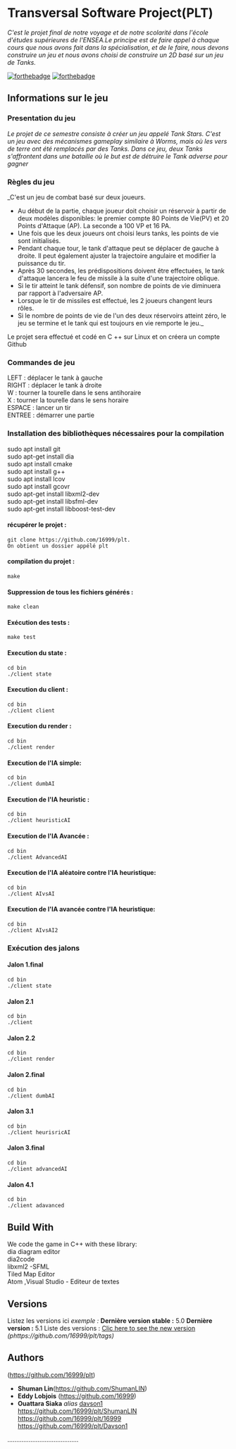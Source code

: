 
# Transversal Software Project(PLT)
_C'est le projet final de notre voyage et de notre scolarité dans l'école d'études supérieures de l'ENSEA.Le principe est de faire appel à chaque cours que nous avons fait dans la spécialisation, et de le faire, nous devons construire un jeu et nous avons choisi de construire un 2D basé sur un jeu de Tanks._


[![forthebadge](http://forthebadge.com/images/badges/built-with-love.svg)](http://forthebadge.com)  [![forthebadge](http://forthebadge.com/images/badges/powered-by-electricity.svg)](http://forthebadge.com)

## Informations sur le jeu

### Presentation du jeu
_Le projet de ce semestre consiste à créer un jeu appelé Tank Stars. C'est un jeu avec des mécanismes gameplay similaire à Worms, mais où les vers de terre ont été remplacés par des Tanks. Dans ce jeu, deux Tanks s'affrontent dans une bataille où le but est de détruire le Tank adverse pour gagner_  

### Règles du jeu
_C'est un jeu de combat basé sur deux joueurs.  
- Au début de la partie, chaque joueur doit choisir un réservoir à partir de deux modèles disponibles: le premier compte 80 Points de Vie(PV) et 20 Points d'Attaque (AP). La seconde a 100 VP et 16 PA.  
- Une fois que les deux joueurs ont choisi leurs tanks, les points de vie sont initialisés.  
- Pendant chaque tour, le tank d'attaque peut se déplacer de gauche à droite. Il peut également ajuster la trajectoire angulaire et modifier la puissance du tir.  
- Après 30 secondes, les prédispositions doivent être effectuées, le tank d'attaque lancera le
feu de missile à la suite d'une trajectoire oblique.
- Si le tir atteint le tank défensif, son nombre de points de vie diminuera par rapport à l'adversaire AP.
- Lorsque le tir de missiles est effectué, les 2 joueurs changent leurs rôles.  
- Si le nombre de points de vie de l'un des deux réservoirs atteint zéro, le jeu se termine et le tank qui est toujours en vie remporte le jeu._

Le projet sera effectué et codé en C ++ sur Linux et on créera un compte Github

### Commandes de jeu
LEFT : déplacer le tank à gauche  
RIGHT : déplacer le tank à droite  
W : tourner la tourelle dans le sens antihoraire  
X : tourner la tourelle dans le sens horaire  
ESPACE : lancer un tir  
ENTREE : démarrer une partie  

### Installation des bibliothèques nécessaires pour la compilation

sudo apt install git  
sudo apt-get install dia  
sudo apt install cmake  
sudo apt install g++  
sudo apt install lcov  
sudo apt install gcovr  
sudo apt-get install libxml2-dev  
sudo apt-get install libsfml-dev  
sudo apt-get install libboost-test-dev  

#### récupérer le projet :
    git clone https://github.com/16999/plt. 
    On obtient un dossier appélé plt
#### compilation du projet :
    make 
#### Suppression de tous les fichiers générés :
    make clean
#### Exécution des tests :
    make test
#### Execution du state :
    cd bin  
    ./client state  
#### Execution du client :
    cd bin  
    ./client client
#### Execution du render :
    cd bin  
    ./client render
#### Execution de l'IA simple:
    cd bin  
    ./client dumbAI
#### Execution de l'IA heuristic :
    cd bin  
    ./client heuristicAI
#### Execution de l'IA Avancée :
    cd bin  
    ./client AdvancedAI
#### Execution de l'IA aléatoire contre l'IA heuristique:
    cd bin  
    ./client AIvsAI
#### Execution de l'IA avancée contre l'IA heuristique:
    cd bin  
    ./client AIvsAI2
### Exécution des jalons


#### Jalon 1.final
    cd bin  
    ./client state
#### Jalon 2.1
    cd bin  
    ./client 
#### Jalon 2.2
    cd bin  
    ./client render
#### Jalon 2.final
    cd bin  
    ./client dumbAI
#### Jalon 3.1
    cd bin  
    ./client heurisricAI
#### Jalon 3.final
    cd bin  
    ./client advancedAI
#### Jalon 4.1
    cd bin  
    ./client adavanced

## Build With

We code the game in C++ with these library:  
 dia diagram editor  
 dia2code  
 libxml2 -SFML  
 Tiled Map Editor  
 Atom ,Visual Studio - Editeur de textes

## Versions
Listez les versions ici 
_exemple :_
**Dernière version stable :** 5.0
**Dernière version :** 5.1
Liste des versions : [Clic here to see the new version](https://github.com/16999/plt/tags)
_(phttps://github.com/16999/plt/tags)_

## Authors

(https://github.com/16999/plt)
* **Shuman Lin**(https://github.com/ShumanLIN)
* **Eddy Lobjois** (https://github.com/16999)
* **Ouattara Siaka** _alias_ [davson1](https://github.com/Davson1)  
https://github.com/16999/plt/ShumanLIN  
https://github.com/16999/plt/16999  
https://github.com/16999/plt/Davson1  
  
........................................
